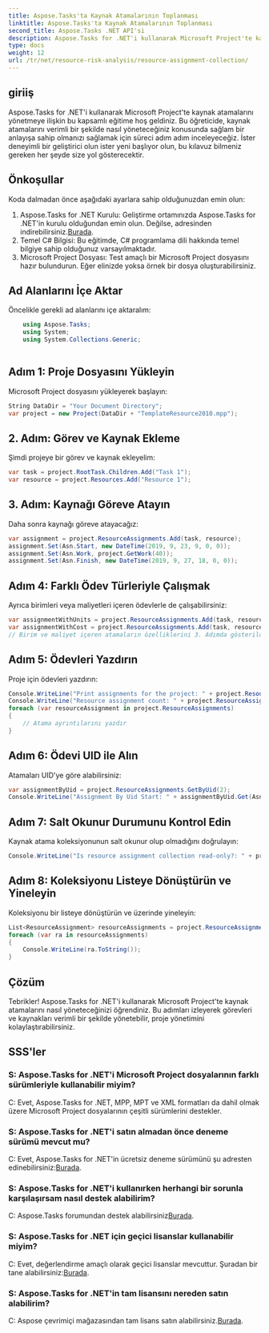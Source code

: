 ```yaml
---
title: Aspose.Tasks'ta Kaynak Atamalarının Toplanması
linktitle: Aspose.Tasks'ta Kaynak Atamalarının Toplanması
second_title: Aspose.Tasks .NET API'si
description: Aspose.Tasks for .NET'i kullanarak Microsoft Project'te kaynak atamalarını nasıl yöneteceğinizi öğrenin. Kod örnekleriyle adım adım eğitim.
type: docs
weight: 12
url: /tr/net/resource-risk-analysis/resource-assignment-collection/
---
```

## giriiş
Aspose.Tasks for .NET'i kullanarak Microsoft Project'te kaynak atamalarını yönetmeye ilişkin bu kapsamlı eğitime hoş geldiniz. Bu öğreticide, kaynak atamalarını verimli bir şekilde nasıl yöneteceğiniz konusunda sağlam bir anlayışa sahip olmanızı sağlamak için süreci adım adım inceleyeceğiz. İster deneyimli bir geliştirici olun ister yeni başlıyor olun, bu kılavuz bilmeniz gereken her şeyde size yol gösterecektir.
## Önkoşullar
Koda dalmadan önce aşağıdaki ayarlara sahip olduğunuzdan emin olun:
1. Aspose.Tasks for .NET Kurulu: Geliştirme ortamınızda Aspose.Tasks for .NET'in kurulu olduğundan emin olun. Değilse, adresinden indirebilirsiniz.[Burada](https://releases.aspose.com/tasks/net/).
2. Temel C# Bilgisi: Bu eğitimde, C# programlama dili hakkında temel bilgiye sahip olduğunuz varsayılmaktadır.
3. Microsoft Project Dosyası: Test amaçlı bir Microsoft Project dosyasını hazır bulundurun. Eğer elinizde yoksa örnek bir dosya oluşturabilirsiniz.

## Ad Alanlarını İçe Aktar
Öncelikle gerekli ad alanlarını içe aktaralım:
```csharp
    using Aspose.Tasks;
    using System;
    using System.Collections.Generic;
    
```
## Adım 1: Proje Dosyasını Yükleyin
Microsoft Project dosyasını yükleyerek başlayın:
```csharp
String DataDir = "Your Document Directory";
var project = new Project(DataDir + "TemplateResource2010.mpp");
```
## 2. Adım: Görev ve Kaynak Ekleme
Şimdi projeye bir görev ve kaynak ekleyelim:
```csharp
var task = project.RootTask.Children.Add("Task 1");
var resource = project.Resources.Add("Resource 1");
```
## 3. Adım: Kaynağı Göreve Atayın
Daha sonra kaynağı göreve atayacağız:
```csharp
var assignment = project.ResourceAssignments.Add(task, resource);
assignment.Set(Asn.Start, new DateTime(2019, 9, 23, 9, 0, 0));
assignment.Set(Asn.Work, project.GetWork(40));
assignment.Set(Asn.Finish, new DateTime(2019, 9, 27, 18, 0, 0));
```
## Adım 4: Farklı Ödev Türleriyle Çalışmak
Ayrıca birimleri veya maliyetleri içeren ödevlerle de çalışabilirsiniz:
```csharp
var assignmentWithUnits = project.ResourceAssignments.Add(task, resource, 1d);
var assignmentWithCost = project.ResourceAssignments.Add(task, resource);
// Birim ve maliyet içeren atamaların özelliklerini 3. Adımda gösterildiği gibi ayarlayın
```
## Adım 5: Ödevleri Yazdırın
Proje için ödevleri yazdırın:
```csharp
Console.WriteLine("Print assignments for the project: " + project.ResourceAssignments.ParentProject.Get(Prj.Name));
Console.WriteLine("Resource assignment count: " + project.ResourceAssignments.Count);
foreach (var resourceAssignment in project.ResourceAssignments)
{
    // Atama ayrıntılarını yazdır
}
```
## Adım 6: Ödevi UID ile Alın
Atamaları UID'ye göre alabilirsiniz:
```csharp
var assignmentByUid = project.ResourceAssignments.GetByUid(2);
Console.WriteLine("Assignment By Uid Start: " + assignmentByUid.Get(Asn.Start));
```
## Adım 7: Salt Okunur Durumunu Kontrol Edin
Kaynak atama koleksiyonunun salt okunur olup olmadığını doğrulayın:
```csharp
Console.WriteLine("Is resource assignment collection read-only?: " + project.ResourceAssignments.IsReadOnly);
```
## Adım 8: Koleksiyonu Listeye Dönüştürün ve Yineleyin
Koleksiyonu bir listeye dönüştürün ve üzerinde yineleyin:
```csharp
List<ResourceAssignment> resourceAssignments = project.ResourceAssignments.ToList();
foreach (var ra in resourceAssignments)
{
    Console.WriteLine(ra.ToString());
}
```

## Çözüm
Tebrikler! Aspose.Tasks for .NET'i kullanarak Microsoft Project'te kaynak atamalarını nasıl yöneteceğinizi öğrendiniz. Bu adımları izleyerek görevleri ve kaynakları verimli bir şekilde yönetebilir, proje yönetimini kolaylaştırabilirsiniz.
## SSS'ler
### S: Aspose.Tasks for .NET'i Microsoft Project dosyalarının farklı sürümleriyle kullanabilir miyim?
C: Evet, Aspose.Tasks for .NET, MPP, MPT ve XML formatları da dahil olmak üzere Microsoft Project dosyalarının çeşitli sürümlerini destekler.
### S: Aspose.Tasks for .NET'i satın almadan önce deneme sürümü mevcut mu?
 C: Evet, Aspose.Tasks for .NET'in ücretsiz deneme sürümünü şu adresten edinebilirsiniz:[Burada](https://releases.aspose.com/).
### S: Aspose.Tasks for .NET'i kullanırken herhangi bir sorunla karşılaşırsam nasıl destek alabilirim?
 C: Aspose.Tasks forumundan destek alabilirsiniz[Burada](https://forum.aspose.com/c/tasks/15).
### S: Aspose.Tasks for .NET için geçici lisanslar kullanabilir miyim?
 C: Evet, değerlendirme amaçlı olarak geçici lisanslar mevcuttur. Şuradan bir tane alabilirsiniz:[Burada](https://purchase.aspose.com/temporary-license/).
### S: Aspose.Tasks for .NET'in tam lisansını nereden satın alabilirim?
 C: Aspose çevrimiçi mağazasından tam lisans satın alabilirsiniz.[Burada](https://purchase.aspose.com/buy).